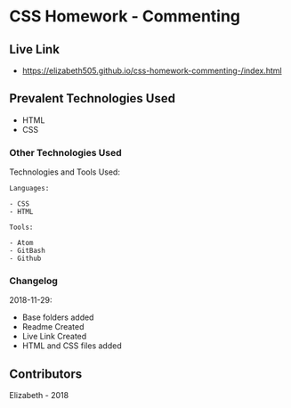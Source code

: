 # CSS Homework - Commenting

## Live Link
-  https://elizabeth505.github.io/css-homework-commenting-/index.html

## Prevalent Technologies Used

 - HTML
 - CSS


### Other Technologies Used

Technologies and Tools Used:

```
Languages:

- CSS
- HTML

```
```
Tools:

- Atom
- GitBash
- Github

```

### Changelog

2018-11-29:
- Base folders added
- Readme Created
- Live Link Created
- HTML and CSS files added

## Contributors

Elizabeth - 2018
